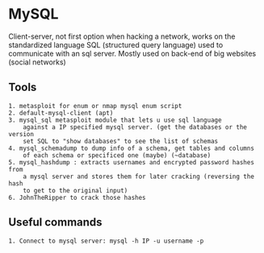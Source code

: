 # MySQL 

Client-server, not first option when hacking a network, works on the standardized 
language SQL (structured query language) used to communicate with an sql server. 
Mostly used on back-end of big websites (social networks)

## Tools

    1. metasploit for enum or nmap mysql enum script
    2. default-mysql-client (apt)
    3. mysql_sql metasploit module that lets u use sql language
        against a IP specified mysql server. (get the databases or the version
        set SQL to "show databases" to see the list of schemas
    4. mysql_schemadump to dump info of a schema, get tables and columns
        of each schema or specificed one (maybe) (~database)
    5. mysql_hashdump : extracts usernames and encrypted password hashes from
        a mysql server and stores them for later cracking (reversing the hash
        to get to the original input)
    6. JohnTheRipper to crack those hashes

## Useful commands

    1. Connect to mysql server: mysql -h IP -u username -p
